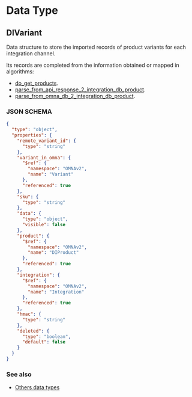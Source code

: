 # Data Type

## DIVariant

Data structure to store the imported records of product variants for each integration channel.

Its records are completed from the information obtained or mapped in algorithms: 

* [do_get_products](../action-algorithms/do_get_products.md).
* [parse_from_api_response_2_integration_db_product](../parser-algorithms/parse_from_api_response_2_integration_db_variant.md).
* [parse_from_omna_db_2_integration_db_product](../parser-algorithms/parse_from_omna_db_2_integration_db_variant.md).
    
### JSON SCHEMA
```json
{
  "type": "object",
  "properties": {
    "remote_variant_id": {
      "type": "string"
    },
    "variant_in_omna": {
      "$ref": {
        "namespace": "OMNAv2",
        "name": "Variant"
      },
      "referenced": true
    },
    "sku": {
      "type": "string"
    },
    "data": {
      "type": "object",
      "visible": false
    },
    "product": {
      "$ref": {
        "namespace": "OMNAv2",
        "name": "DIProduct"
      },
      "referenced": true
    },
    "integration": {
      "$ref": {
        "namespace": "OMNAv2",
        "name": "Integration"
      },
      "referenced": true
    },
    "hmac": {
      "type": "string"
    },
    "deleted": {
      "type": "boolean",
      "default": false
    }
  }
}
```

### See also
* [Others data types](overview?id=DIVariant)